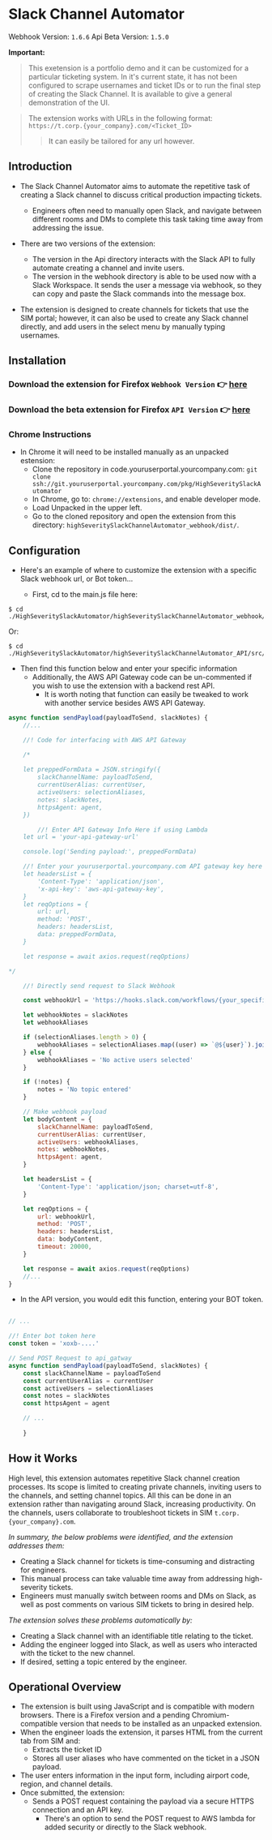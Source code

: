# Slack Channel Automator

Webhook Version: `1.6.6` Api Beta Version: `1.5.0`

**Important:**

> This exetension is a portfolio demo and it can be customized for a particular ticketing system. In it's current state, it has not been configured to scrape usernames and ticket IDs or to run the final step of creating the Slack Channel. It is available to give a general demonstration of the UI.

> The extension works with URLs in the following format: `https://t.corp.{your_company}.com/<Ticket_ID>` 
>   > It can easily be tailored for any url however.

## Introduction

- The  Slack Channel Automator aims to automate the repetitive task of creating a Slack channel to discuss
critical production impacting tickets.
  - Engineers often need to manually open Slack, and navigate between different rooms and DMs to complete this task taking time away from addressing the issue.

- There are two versions of the extension:
  - The version in the Api directory interacts with the Slack API to fully automate creating a channel and invite users.
  - The version in the webhook directory is able to be used now with a Slack Workspace. It sends the user a message via
    webhook, so they can copy and paste the Slack commands into the message box.
- The extension is designed to create channels for tickets that use the SIM portal; however, it can also be used to create any Slack channel directly, and add users in the select menu by manually typing usernames.

## Installation

### Download the extension for Firefox `Webhook Version` 👉 [here](https://github.com/jjansen512/SlackChannelAutomator/blob/master/highSeveritySlackChannelAutomator_webhook/Final_Extension/web-ext-artifacts/slackchannelautomator_webhook-1.6.7.xpi)

### Download the beta extension for Firefox `API Version` 👉 [here](https://d18inaxsxeymg3.cloudfront.net/8c9608cd34374b04adf0-1.4.7.xpi)

### Chrome Instructions

- In Chrome it will need to be installed manually as an unpacked estension:
  - Clone the repository in code.youruserportal.yourcompany.com: `git clone ssh://git.youruserportal.yourcompany.com/pkg/HighSeveritySlackAutomator`
  - In Chrome, go to: `chrome://extensions`, and enable developer mode.
  - Load Unpacked in the upper left.
  - Go to the cloned repository and open the extension from this directory:
    `highSeveritySlackChannelAutomator_webhook/dist/`.

## Configuration

- Here's an example of where to customize the extension with a specific Slack webhook url, or Bot token... 

  - First, cd to the main.js file here:

```shell
$ cd ./HighSeveritySlackAutomator/highSeveritySlackChannelAutomator_webhook/src/js
```

Or:

```shell
$ cd ./HighSeveritySlackAutomator/highSeveritySlackChannelAutomator_API/src/js
```

- Then find this function below and enter your specific information
  - Additionally, the AWS API Gateway code can be un-commented if you wish to use the extension with a backend rest API.
    - It is worth noting that function can easily be tweaked to work with another service besides AWS API Gateway.

```js
async function sendPayload(payloadToSend, slackNotes) {
	//...

	//! Code for interfacing with AWS API Gateway

	/*
				
	let preppedFormData = JSON.stringify({
		slackChannelName: payloadToSend,
		currentUserAlias: currentUser,
		activeUsers: selectionAliases,
		notes: slackNotes,
		httpsAgent: agent,
	})

		//! Enter API Gateway Info Here if using Lambda
	let url = 'your-api-gateway-url'

	console.log('Sending payload:', preppedFormData)

	//! Enter your youruserportal.yourcompany.com API gateway key here if using Lambda
	let headersList = {
		'Content-Type': 'application/json',
		'x-api-key': 'aws-api-gateway-key',
	}
	let reqOptions = {
		url: url,
		method: 'POST',
		headers: headersList,
		data: preppedFormData,
	}

	let response = await axios.request(reqOptions)

*/

	//! Directly send request to Slack Webhook

	const webhookUrl = 'https://hooks.slack.com/workflows/{your_specific_code_here}'

	let webhookNotes = slackNotes
	let webhookAliases

	if (selectionAliases.length > 0) {
		webhookAliases = selectionAliases.map((user) => `@${user}`).join(', ')
	} else {
		webhookAliases = 'No active users selected'
	}

	if (!notes) {
		notes = 'No topic entered'
	}

	// Make webhook payload
	let bodyContent = {
		slackChannelName: payloadToSend,
		currentUserAlias: currentUser,
		activeUsers: webhookAliases,
		notes: webhookNotes,
		httpsAgent: agent,
	}

	let headersList = {
		'Content-Type': 'application/json; charset=utf-8',
	}

	let reqOptions = {
		url: webhookUrl,
		method: 'POST',
		headers: headersList,
		data: bodyContent,
		timeout: 20000,
	}

	let response = await axios.request(reqOptions)
	//...
}
```

- In the API version, you would edit this function, entering your BOT token.

```js

// ...

//! Enter bot token here
const token = 'xoxb-....'

// Send POST Request to api_gatway
async function sendPayload(payloadToSend, slackNotes) {
	const slackChannelName = payloadToSend
	const currentUserAlias = currentUser
	const activeUsers = selectionAliases
	const notes = slackNotes
	const httpsAgent = agent

	// ...
	
	}
```

## How it Works

High level, this extension automates repetitive Slack channel creation processes. Its scope is limited to creating
private channels, inviting users to the channels, and setting channel topics. All this can be done in an extension
rather than navigating around Slack, increasing productivity. On the channels, users collaborate to troubleshoot tickets
in SIM `t.corp.{your_company}.com`.

_In summary, the below problems were identified, and the extension addresses them:_

- Creating a Slack channel for tickets is time-consuming and distracting for engineers.
- This manual process can take valuable time away from addressing high-severity tickets.
- Engineers must manually switch between rooms and DMs on Slack, as well as post comments on various SIM tickets to
  bring in desired help.

_The extension solves these problems automatically by:_

- Creating a Slack channel with an identifiable title relating to the ticket.
- Adding the engineer logged into Slack, as well as users who interacted with the ticket to the new channel.
- If desired, setting a topic entered by the engineer.

## Operational Overview

- The extension is built using JavaScript and is compatible with modern browsers. There is a Firefox version and a pending Chromium-compatible version that needs to be installed as an unpacked
  extension.
- When the engineer loads the extension, it parses HTML from the current tab from SIM and:
  - Extracts the ticket ID
  - Stores all user aliases who have commented on the ticket in a JSON payload.
- The user enters information in the input form, including airport code, region, and channel details.
- Once submitted, the extension:
  - Sends a POST request containing the payload via a secure HTTPS connection and an API key.
    - There's an option to send the POST request to AWS lambda for added security or directly to the Slack webhook.
